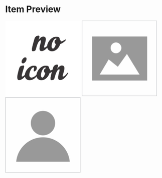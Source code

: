 # Item Preview

<img src="https://raw.githubusercontent.com/AmzyZy24/Item/master/no-icon.png" width="240px" height="240px"/>
<img src="https://raw.githubusercontent.com/AmzyZy24/Item/master/no-image.png" width="240px" height="240px"/>
<img src="https://raw.githubusercontent.com/AmzyZy24/Item/master/no-profile.png" width="240px" height="240px"/>
